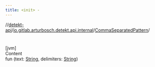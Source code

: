 ```yaml
---
title: <init> -
---
```

//[detekt-api](../../index.md)/[io.gitlab.arturbosch.detekt.api.internal](../index.md)/[CommaSeparatedPattern](index.md)/[<init>](-init-.md)



# <init>  
[jvm]  
Content  
fun [<init>](-init-.md)(text: [String](https://kotlinlang.org/api/latest/jvm/stdlib/kotlin/-string/index.html), delimiters: [String](https://kotlinlang.org/api/latest/jvm/stdlib/kotlin/-string/index.html))  



